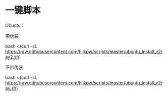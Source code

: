 # 一键脚本

Ubuntu：

带伪装

bash <(curl -sL https://raw.githubusercontent.com/hijkpw/scripts/master/ubuntu_install_v2ray2.sh)



不带伪装

bash <(curl -sL https://raw.githubusercontent.com/hijkpw/scripts/master/ubuntu_install_v2ray.sh)